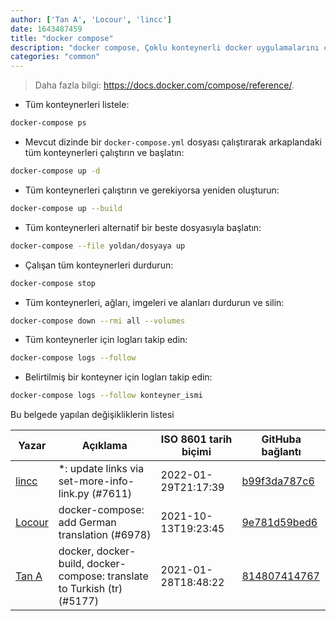 ```yaml
---
author: ['Tan A', 'Locour', 'lincc']
date: 1643487459
title: "docker compose"
description: "docker compose, Çoklu konteynerli docker uygulamalarını çalıştırın ve yönetin."
categories: "common"
---
```

> Daha fazla bilgi: <https://docs.docker.com/compose/reference/>.

- Tüm konteynerleri listele:

```bash
docker-compose ps
```

- Mevcut dizinde bir `docker-compose.yml` dosyası çalıştırarak arkaplandaki tüm konteynerleri çalıştırın ve başlatın:

```bash
docker-compose up -d
```

- Tüm konteynerleri çalıştırın ve gerekiyorsa yeniden oluşturun:

```bash
docker-compose up --build
```

- Tüm konteynerleri alternatif bir beste dosyasıyla başlatın:

```bash
docker-compose --file yoldan/dosyaya up
```

- Çalışan tüm konteynerleri durdurun:

```bash
docker-compose stop
```

- Tüm konteynerleri, ağları, imgeleri ve alanları durdurun ve silin:

```bash
docker-compose down --rmi all --volumes
```

- Tüm konteynerler için logları takip edin:

```bash
docker-compose logs --follow
```

- Belirtilmiş bir konteyner için logları takip edin:

```bash
docker-compose logs --follow konteyner_ismi
```
Bu belgede yapılan değişikliklerin listesi


Yazar | Açıklama | ISO 8601 tarih biçimi | GitHuba bağlantı
------|-----|-----|-----
[lincc](mailto:46962923+blueskyson@users.noreply.github.com) | *: update links via set-more-info-link.py (#7611) | 2022-01-29T21:17:39 | [b99f3da787c6](https://github.com/tldr-pages/tldr/commit/b99f3da787c6f43a545b9cb5ebd8265b1367fbc4)
[Locour](mailto:Locour@users.noreply.github.com) | docker-compose: add German translation (#6978) | 2021-10-13T19:23:45 | [9e781d59bed6](https://github.com/tldr-pages/tldr/commit/9e781d59bed60863bbf0de866c5f181d8622514e)
[Tan A](mailto:40173707+Yutyo@users.noreply.github.com) | docker, docker-build, docker-compose: translate to Turkish (tr) (#5177) | 2021-01-28T18:48:22 | [814807414767](https://github.com/tldr-pages/tldr/commit/814807414767b7560cb28de03766adbda5c72f75)

